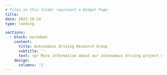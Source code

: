 ```yaml
---
# Files in this folder represent a Widget Page
title:
date: 2022-10-24
type: landing

sections:
  - block: markdown
    content:
      title: Autonomous Driving Research Group
      subtitle: ''
      text: <p> More information about our autonomous driving project can be found at <a href="https://nju-ee.github.io/Autonomous_Driving_Research_Group.page/" title="Autonomous Driving Research Group">this page</a></p>
    design:
      columns: '1'
---
```

